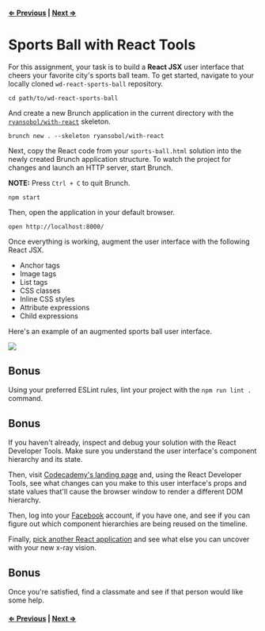 #### [⇐ Previous](sports_ball_with_react.md) | [Next ⇒](README.md)

# Sports Ball with React Tools

For this assignment, your task is to build a **React JSX** user interface that cheers your favorite city's sports ball team. To get started, navigate to your locally cloned `wd-react-sports-ball` repository.

```shell
cd path/to/wd-react-sports-ball
```

And create a new Brunch application in the current directory with the [`ryansobol/with-react`](https://github.com/ryansobol/with-react) skeleton.

```shell
brunch new . --skeleton ryansobol/with-react
```

Next, copy the React code from your `sports-ball.html` solution into the newly created Brunch application structure. To watch the project for changes and launch an HTTP server, start Brunch.

**NOTE:** Press `Ctrl + C` to quit Brunch.

```shell
npm start
```

Then, open the application in your default browser.

```shell
open http://localhost:8000/
```

Once everything is working, augment the user interface with the following React JSX.

- Anchor tags
- Image tags
- List tags
- CSS classes
- Inline CSS styles
- Attribute expressions
- Child expressions

Here's an example of an augmented sports ball user interface.

![](https://students-gschool-production.s3.amazonaws.com/uploads/asset/file/326/95DE5AEC-7D4E-4C09-9C80-2239EF8F7C8F-570-0000DE059D556159.gif)

## Bonus

Using your preferred ESLint rules, lint your project with the `npm run lint .` command.

## Bonus

If you haven't already, inspect and debug your solution with the React Developer Tools. Make sure you understand the user interface's component hierarchy and its state.

Then, visit [Codecademy's landing page](https://www.codecademy.com/) and, using the React Developer Tools, see what changes can you make to this user interface's props and state values that'll cause the browser window to render a different DOM hierarchy.

Then, log into your [Facebook](https://www.facebook.com/) account, if you have one, and see if you can figure out which component hierarchies are being reused on the timeline.

Finally, [pick another React application](https://github.com/facebook/react/wiki/Sites-Using-React) and see what else you can uncover with your new x-ray vision.

## Bonus

Once you're satisfied, find a classmate and see if that person would like some help.

#### [⇐ Previous](sports_ball_with_react.md) | [Next ⇒](README.md)
